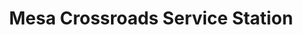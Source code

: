 ---
title: "Mesa Crossroads Service Station"
url: /mesa/mesa-crossroads-service-station/
shop: Autowerkstatt
---